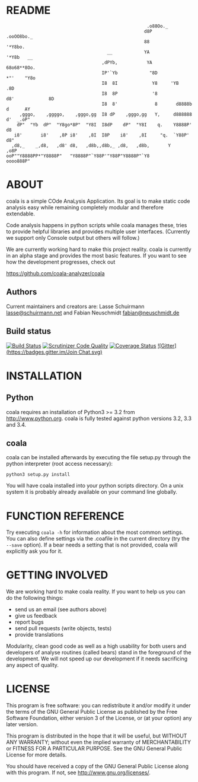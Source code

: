 README
======
```
                                                     .o88Oo._
                                                    d8P         .ooOO8bo._
                                                    88                  '*Y8bo.
                                      __            YA                      '*Y8b   __
                                    ,dPYb,           YA                        68o68**8Oo.
                                    IP'`Yb            "8D                       *"'    "Y8o
                                    I8  8I             Y8     'YB                       .8D
                                    I8  8P             '8               d8'             8D
                                    I8  8'              8       d8888b          d      AY
     ,gggo,    ,ggggo,    ,gggo,gg  I8 dP    ,gggo,gg   Y,     d888888         d'  _.oP"
    dP"  "Yb  dP"  "Y8go*8P"  "Y8I  I8dP    dP"  "Y8I    q.    Y8888P'        d8
   i8'       i8'    ,8P i8'    ,8I  I8P    i8'    ,8I     "q.  `Y88P'       d8"
  ,d8,_    _,d8,   ,d8' d8,   ,d8b,,d8b,_ ,d8,   ,d8b,       Y           ,o8P
ooP""Y8888PP*"Y8888P"   "Y8888P"`Y88P'"Y88P"Y8888P"`Y8            oooo888P"
```

ABOUT
=====
coala is a simple COde AnaLysis Application. Its goal is to make static code
analysis easy while remaining completely modular and therefore extendable.

Code analysis happens in python scripts while coala manages these, tries to
provide helpful libraries and provides multiple user interfaces. (Currently
we support only Console output but others will follow.)

We are currently working hard to make this project reality. coala is currently
in an alpha stage and provides the most basic features. If you want to see how
the development progresses, check out

https://github.com/coala-analyzer/coala

Authors
-------
Current maintainers and creators are:
Lasse Schuirmann  <lasse@schuirmann.net> and Fabian Neuschmidt <fabian@neuschmidt.de>

Build status
------------
[![Build Status](https://travis-ci.org/sils1297/coala.svg?branch=master)](https://travis-ci.org/sils1297/coala)
[![Scrutinizer Code Quality](https://scrutinizer-ci.com/g/sils1297/coala/badges/quality-score.png?b=master)](https://scrutinizer-ci.com/g/sils1297/coala/?branch=master)
[![Coverage Status](https://img.shields.io/coveralls/sils1297/coala.svg)](https://coveralls.io/r/sils1297/coala?branch=master)
[![Gitter](https://badges.gitter.im/Join Chat.svg)](https://gitter.im/sils1297/coala?utm_source=badge&utm_medium=badge&utm_campaign=pr-badge&utm_content=badge)

INSTALLATION
============
Python
------
coala requires an installation of Python3 >= 3.2 from http://www.python.org.
coala is fully tested against python versions 3.2, 3.3 and 3.4.

coala
-----
coala can be installed afterwards by executing the file setup.py through
the python interpreter (root access necessary):

```python3 setup.py install```

You will have coala installed into your python scripts directory. On a unix
system it is probably already available on your command line globally.

FUNCTION REFERENCE
==================
Try executing `coala -h` for information about the most common settings. You
can also define settings via the .coafile in the current directory (try the
`--save` option). If a bear needs a setting that is not provided, coala will
explicitly ask you for it.

GETTING INVOLVED
================
We are working hard to make coala reality. If you want to help us you can do
the following things:
- send us an email (see authors above)
- give us feedback
- report bugs
- send pull requests (write objects, tests)
- provide translations

Modularity, clean good code as well as a high usability for both users and
developers of analyse routines (called bears) stand in the foreground of the
development. We will not speed up our development if it needs sacrificing
any aspect of quality.

LICENSE
=======
This program is free software: you can redistribute it and/or modify
it under the terms of the GNU General Public License as published by
the Free Software Foundation, either version 3 of the License, or
(at your option) any later version.

This program is distributed in the hope that it will be useful,
but WITHOUT ANY WARRANTY; without even the implied warranty of
MERCHANTABILITY or FITNESS FOR A PARTICULAR PURPOSE. See the
GNU General Public License for more details.

You should have received a copy of the GNU General Public License
along with this program.  If not, see <http://www.gnu.org/licenses/>.

